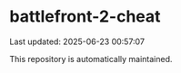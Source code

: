 # battlefront-2-cheat

Last updated: 2025-06-23 00:57:07

This repository is automatically maintained.
